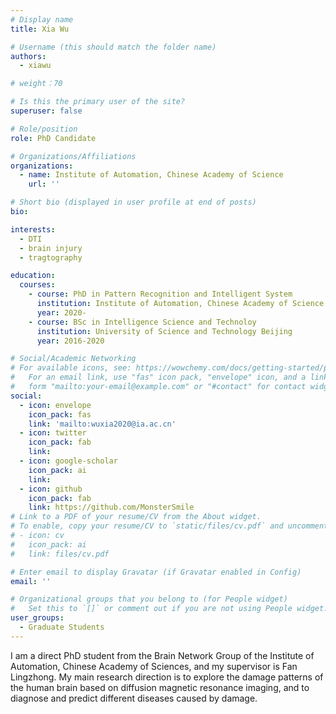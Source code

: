 ```yaml
---
# Display name
title: Xia Wu

# Username (this should match the folder name)
authors:
  - xiawu

# weight：70

# Is this the primary user of the site?
superuser: false

# Role/position
role: PhD Candidate

# Organizations/Affiliations
organizations:
  - name: Institute of Automation, Chinese Academy of Science
    url: ''

# Short bio (displayed in user profile at end of posts)
bio: 

interests:
  - DTI
  - brain injury
  - tragtography

education:
  courses:
    - course: PhD in Pattern Recognition and Intelligent System
      institution: Institute of Automation, Chinese Academy of Science
      year: 2020-
    - course: BSc in Intelligence Science and Technoloy
      institution: University of Science and Technology Beijing
      year: 2016-2020

# Social/Academic Networking
# For available icons, see: https://wowchemy.com/docs/getting-started/page-builder/#icons
#   For an email link, use "fas" icon pack, "envelope" icon, and a link in the
#   form "mailto:your-email@example.com" or "#contact" for contact widget.
social:
  - icon: envelope
    icon_pack: fas
    link: 'mailto:wuxia2020@ia.ac.cn'
  - icon: twitter
    icon_pack: fab
    link: 
  - icon: google-scholar
    icon_pack: ai
    link: 
  - icon: github
    icon_pack: fab
    link: https://github.com/MonsterSmile
# Link to a PDF of your resume/CV from the About widget.
# To enable, copy your resume/CV to `static/files/cv.pdf` and uncomment the lines below.
# - icon: cv
#   icon_pack: ai
#   link: files/cv.pdf

# Enter email to display Gravatar (if Gravatar enabled in Config)
email: ''

# Organizational groups that you belong to (for People widget)
#   Set this to `[]` or comment out if you are not using People widget.
user_groups:
  - Graduate Students
---
```


I am a direct PhD student from the Brain Network Group of the Institute of Automation, Chinese Academy of Sciences, and my supervisor is Fan Lingzhong. My main research direction is to explore the damage patterns of the human brain based on diffusion magnetic resonance imaging, and to diagnose and predict different diseases caused by damage.